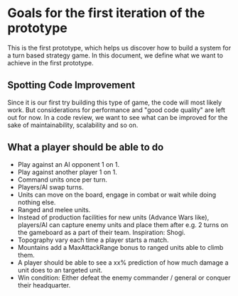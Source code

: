 # Goals for the first iteration of the prototype

This is the first prototype, which helps us discover how to build a system for a turn based strategy game. In this document, we define what we want to achieve in the first prototype.

## Spotting Code Improvement
Since it is our first try building this type of game, the code will most likely work. But considerations for performance and "good code quality" are left out for now. In a code review, we want to see what can be improved for the sake of maintainability, scalability and so on.

## What a player should be able to do
- Play against an AI opponent 1 on 1.
- Play against another player 1 on 1.
- Command units once per turn.
- Players/AI swap turns.
- Units can move on the board, engage in combat or wait while doing nothing else.
- Ranged and melee units.
- Instead of production facilities for new units (Advance Wars like), players/AI can capture enemy units and place them after e.g. 2 turns on the gameboard as a part of their team. Inspiration: Shogi.
- Topography vary each time a player starts a match.
- Mountains add a MaxAttackRange bonus to ranged units able to climb them.
- A player should be able to see a xx% prediction of how much damage a unit does to an targeted unit.
- Win condition: Either defeat the enemy commander / general or conquer their headquarter.